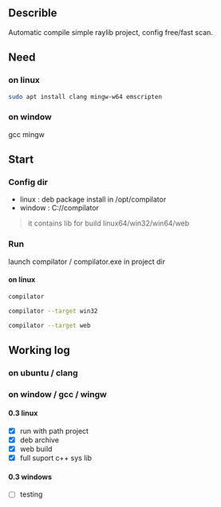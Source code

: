 ## Describle
Automatic compile simple raylib project,
config free/fast scan.

## Need
### on linux
```sh
sudo apt install clang mingw-w64 emscripten
```
### on window
gcc mingw

## Start
### Config dir 
- linux : deb package install in /opt/compilator
- window : C://compilator
> it contains lib for build linux64/win32/win64/web

### Run
launch compilator / compilator.exe in project dir 
#### on linux
```sh
compilator
```
```sh
compilator --target win32
```
```sh
compilator --target web 
```
## Working log
### on ubuntu / clang
### on window / gcc / wingw
#### 0.3 linux
- [x] run with path project
- [x] deb archive
- [x] web build
- [x] full suport c++ sys lib
#### 0.3 windows
- [ ] testing

